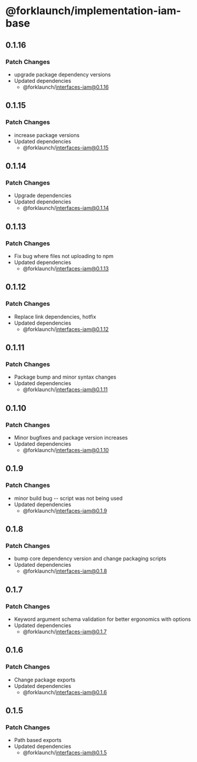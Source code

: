 # @forklaunch/implementation-iam-base

## 0.1.16

### Patch Changes

- upgrade package dependency versions
- Updated dependencies
  - @forklaunch/interfaces-iam@0.1.16

## 0.1.15

### Patch Changes

- increase package versions
- Updated dependencies
  - @forklaunch/interfaces-iam@0.1.15

## 0.1.14

### Patch Changes

- Upgrade dependencies
- Updated dependencies
  - @forklaunch/interfaces-iam@0.1.14

## 0.1.13

### Patch Changes

- Fix bug where files not uploading to npm
- Updated dependencies
  - @forklaunch/interfaces-iam@0.1.13

## 0.1.12

### Patch Changes

- Replace link dependencies, hotfix
- Updated dependencies
  - @forklaunch/interfaces-iam@0.1.12

## 0.1.11

### Patch Changes

- Package bump and minor syntax changes
- Updated dependencies
  - @forklaunch/interfaces-iam@0.1.11

## 0.1.10

### Patch Changes

- Minor bugfixes and package version increases
- Updated dependencies
  - @forklaunch/interfaces-iam@0.1.10

## 0.1.9

### Patch Changes

- minor build bug -- script was not being used
- Updated dependencies
  - @forklaunch/interfaces-iam@0.1.9

## 0.1.8

### Patch Changes

- bump core dependency version and change packaging scripts
- Updated dependencies
  - @forklaunch/interfaces-iam@0.1.8

## 0.1.7

### Patch Changes

- Keyword argument schema validation for better ergonomics with options
- Updated dependencies
  - @forklaunch/interfaces-iam@0.1.7

## 0.1.6

### Patch Changes

- Change package exports
- Updated dependencies
  - @forklaunch/interfaces-iam@0.1.6

## 0.1.5

### Patch Changes

- Path based exports
- Updated dependencies
  - @forklaunch/interfaces-iam@0.1.5
